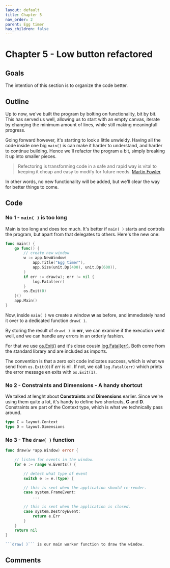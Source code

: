 ```yaml
---
layout: default
title: Chapter 5 
nav_order: 2
parent: Egg timer
has_children: false 
---
```


# Chapter 5 - Low button refactored

## Goals
The intention of this section is to organize the code better. 

## Outline

Up to now, we've built the program by bolting on functionality, bit by bit. This has served us well, allowing us to start with an empty canvas, iterate by changing the minimum amount of lines, while still making meaningfull progress.

Going forward however, it's starting to look a little unwieldy. Having all the code inside one big ```main()``` is can make it harder to understand, and harder to continue building. Hence we'll refactor the program a bit, simply breaking it up into smaller pieces. 
 
> Refectoring is transforming code in a safe and rapid way is vital to keeping it cheap and easy to modify for future needs. 
[Martin Fowler](https://martinfowler.com/books/refactoring.html)

In other words, no new functionality will be added, but we'll clear the way for better things to come. 

## Code

### No 1 - ```main( )``` is too long

Main is too long and does too much. It's better if ```main( )``` starts and controls the program, but apart from that delegates to others. Here's the new one:

```go
func main() {
	go func() {
		// create new window
		w := app.NewWindow(
			app.Title("Egg timer"),
			app.Size(unit.Dp(400), unit.Dp(600)),
		)
		if err := draw(w); err != nil {
			log.Fatal(err)
		}
		os.Exit(0)
	}()
	app.Main()
}
```

Now, inside ```main( )``` we create a window **w** as before, and immediately hand it over to a dedicated function ```draw( )```.

By storing the result of ```draw( )``` in **err**, we can examine if the execution went well, and we can handle any errors in an orderly fashion.

For that we use [os.Exit()](https://pkg.go.dev/os?utm_source=gopls#Exit) and it's close cousin [log.Fatal(err)](https://pkg.go.dev/log?utm_source=gopls#Fatal). Both come from the standard library and are included as imports.

The convention is that a zero exit code indicates success, which is what we send from ```os.Exit(0)```if *err* is nil. If not, we call ```log.Fatal(err)``` which prints the error message en exits with ```os.Exit(1)```. 
  
### No 2 - Constraints and Dimensions - A handy shortcut

We talked at lenght about **Constraints** and **Dimensions** earlier. Since we're using them quite a lot, it's handy to define two shortcuts, **C** and **D**. Constraints are part of the Context type, which is what we technically pass around.

```go
type C = layout.Context
type D = layout.Dimensions
````



### No 3 - The ```draw( )``` function

```go
func draw(w *app.Window) error {

	// listen for events in the window.
	for e := range w.Events() {

		// detect what type of event
		switch e := e.(type) {

		// this is sent when the application should re-render.
		case system.FrameEvent:
            ...
		
        // this is sent when the application is closed.
		case system.DestroyEvent:
			return e.Err
		}
	}
	return nil
}

```draw( )``` is our main worker function to draw the window. 

```

## Comments


